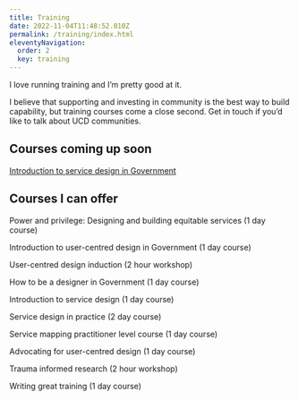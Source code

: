 ```yaml
---
title: Training
date: 2022-11-04T11:48:52.010Z
permalink: /training/index.html
eleventyNavigation:
  order: 2
  key: training
---
```

I love running training and I’m pretty good at it. 



I believe that supporting and investing in community is the best way to build capability, but training courses come a close second. Get in touch if you’d like to talk about UCD communities. 



## Courses coming up soon

[Introduction to service design in Government](https://ignaciaorellana.com/training/)



## Courses I can offer

Power and privilege: Designing and building equitable services (1 day course)

Introduction to user-centred design in Government (1 day course)

User-centred design induction (2 hour workshop)

How to be a designer in Government (1 day course)

Introduction to service design (1 day course)

Service design in practice (2 day course)

Service mapping practitioner level course (1 day course)

Advocating for user-centred design (1 day course)

Trauma informed research (2 hour workshop)

Writing great training (1 day course)